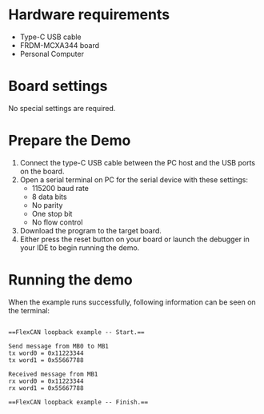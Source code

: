 Hardware requirements
=====================
- Type-C USB cable
- FRDM-MCXA344 board
- Personal Computer

Board settings
==============
No special settings are required.

Prepare the Demo
================
1. Connect the type-C USB cable between the PC host and the USB ports on the board.
2. Open a serial terminal on PC for the serial device with these settings:
    - 115200 baud rate
    - 8 data bits
    - No parity
    - One stop bit
    - No flow control
3. Download the program to the target board.
4. Either press the reset button on your board or launch the debugger in your IDE to begin running
   the demo.

Running the demo
================
When the example runs successfully, following information can be seen on the terminal:

~~~~~~~~~~~~~~~~~~~~~

==FlexCAN loopback example -- Start.==

Send message from MB0 to MB1
tx word0 = 0x11223344
tx word1 = 0x55667788

Received message from MB1
rx word0 = 0x11223344
rx word1 = 0x55667788

==FlexCAN loopback example -- Finish.==
~~~~~~~~~~~~~~~~~~~~~
